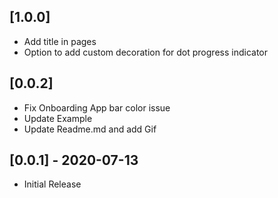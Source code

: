 ## [1.0.0]

- Add title in pages
- Option to add custom decoration for dot progress indicator
  
## [0.0.2]

- Fix Onboarding App bar color issue
- Update Example
- Update Readme.md and add Gif

## [0.0.1] - 2020-07-13

- Initial Release
